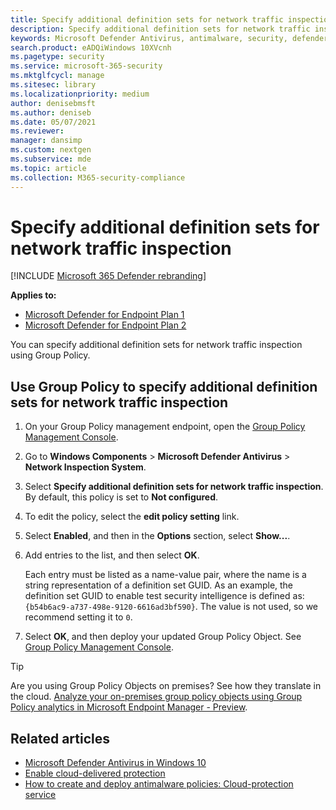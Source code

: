 ```yaml
---
title: Specify additional definition sets for network traffic inspection for Microsoft Defender Antivirus
description: Specify additional definition sets for network traffic inspection for Microsoft Defender Antivirus.
keywords: Microsoft Defender Antivirus, antimalware, security, defender, network traffic inspection
search.product: eADQiWindows 10XVcnh
ms.pagetype: security
ms.service: microsoft-365-security
ms.mktglfcycl: manage
ms.sitesec: library
ms.localizationpriority: medium
author: denisebmsft
ms.author: deniseb
ms.date: 05/07/2021
ms.reviewer:
manager: dansimp
ms.custom: nextgen
ms.subservice: mde
ms.topic: article
ms.collection: M365-security-compliance
---
```


# Specify additional definition sets for network traffic inspection

[!INCLUDE [Microsoft 365 Defender rebranding](../../includes/microsoft-defender.md)]

**Applies to:**
- [Microsoft Defender for Endpoint Plan 1](https://go.microsoft.com/fwlink/?linkid=2154037)
- [Microsoft Defender for Endpoint Plan 2](https://go.microsoft.com/fwlink/?linkid=2154037)

You can specify additional definition sets for network traffic inspection using Group Policy.

## Use Group Policy to specify additional definition sets for network traffic inspection

1. On your Group Policy management endpoint, open the [Group Policy Management Console](/previous-versions/windows/it-pro/windows-server-2008-R2-and-2008/cc731212(v=ws.11)).

2. Go to **Windows Components** \> **Microsoft Defender Antivirus** \> **Network Inspection System**.

3. Select **Specify additional definition sets for network traffic inspection**. By default, this policy is set to **Not configured**.

4. To edit the policy, select the **edit policy setting** link.

5. Select **Enabled**, and then in the **Options** section, select **Show...**.

6. Add entries to the list, and then select **OK**.

   Each entry must be listed as a name-value pair, where the name is a string representation of a definition set GUID. As an example, the definition set GUID to enable test security intelligence is defined as: `{b54b6ac9-a737-498e-9120-6616ad3bf590}`. The value is not used, so we recommend setting it to `0`.

7. Select **OK**, and then deploy your updated Group Policy Object. See [Group Policy Management Console](/windows/win32/srvnodes/group-policy).

> [!TIP]
> Are you using Group Policy Objects on premises? See how they translate in the cloud. [Analyze your on-premises group policy objects using Group Policy analytics in Microsoft Endpoint Manager - Preview](/mem/intune/configuration/group-policy-analytics).

## Related articles

- [Microsoft Defender Antivirus in Windows 10](microsoft-defender-antivirus-in-windows-10.md)
- [Enable cloud-delivered protection](enable-cloud-protection-microsoft-defender-antivirus.md)
- [How to create and deploy antimalware policies: Cloud-protection service](/configmgr/protect/deploy-use/endpoint-antimalware-policies#cloud-protection-service)
